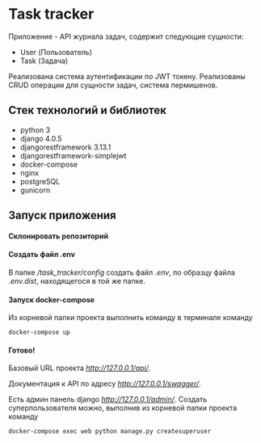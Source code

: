 # Task tracker

Приложение - API журнала задач, содержит следующие сущности: 
- User (Пользователь)
- Task (Задача)

Реализована система аутентификации по JWT токену. Реализованы CRUD операции для сущности задач, система пермишенов.

## Стек технологий и библиотек

- python 3
- django 4.0.5
- djangorestframework 3.13.1
- djangorestframework-simplejwt
- docker-compose
- nginx
- postgreSQL
- gunicorn

## Запуск приложения

#### Склонировать репозиторий
#### Создать файл .env

В папке _/task_tracker/config_ создать файл _.env_, по образцу файла _.env.dist_, находящегося в той же папке.

#### Запуск docker-compose

Из корневой папки проекта выполнить команду в терминале команду 

```docker-compose up```

#### Готово!

Базовый URL проекта _http://127.0.0.1/api/_. 

Документация к API по адресу _http://127.0.0.1/swagger/_. 

Есть админ панель django _http://127.0.0.1/admin/_. Создать суперпользователя можно, выполнив из корневой папки проекта команду

```docker-compose exec web python manage.py createsuperuser```

